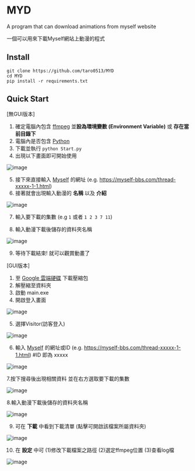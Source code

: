 # MYD
A program that can download animations from myself website 

一個可以用來下載Myself網站上動漫的程式

## Install
```
git clone https://github.com/taro0513/MYD
cd MYD
pip install -r requirements.txt
```
## Quick Start 
[無GUI版本]
1. 確定電腦內包含 [ffmpeg](https://ffmpeg.org/) 並**設為環境變數 (Environment Variable)** 或 **存在當前目錄下**
2. 電腦內是否包含 [Python](https://www.python.org/)
3. 下載並執行 ```python Start.py```
4. 出現以下畫面即可開始使用

![image](https://user-images.githubusercontent.com/56122956/140645627-ec086b64-096f-435a-9eaf-e1870ff498fb.png)

5. 接下來直接輸入 [Myself](https://myself-bbs.com/portal.php) 的網址 (e.g. https://myself-bbs.com/thread-xxxxx-1-1.html)
6. 接著就會出現輸入動漫的 **名稱** 以及 **介紹**

![image](https://user-images.githubusercontent.com/56122956/140645895-5549fa9f-5d74-4d1e-b1a7-909ff591d77a.png)

7. 輸入要下載的集數 (e.g ```1``` 或者 ```1 2 3 7 11```)

8. 輸入動漫下載後儲存的資料夾名稱

![image](https://user-images.githubusercontent.com/56122956/140645943-5168db47-d88e-4685-8449-45006e5cb722.png)

9. 等待下載結束! 就可以觀賞動畫了

[GUI版本]
1. 至 [Google 雲端硬碟](https://drive.google.com/file/d/1q-ZsSfMPQwoWMx3NZYNbTcNbL8Rv5iWG/view?usp=sharing) 下載壓縮包
2. 解壓縮至資料夾
3. 啟動 main.exe
4. 開啟登入畫面

![image](https://user-images.githubusercontent.com/56122956/140646144-7e796618-c86b-43da-a932-789a600e1fa7.png)

5. 選擇Visitor(訪客登入)

![image](https://user-images.githubusercontent.com/56122956/140646177-43d2c986-91f9-4359-b89c-262e25a3b0ba.png)

6. 輸入 [Myself](https://myself-bbs.com/portal.php) 的網址或ID (e.g. https://myself-bbs.com/thread-xxxxx-1-1.html)
#ID 即為 xxxxx

![image](https://user-images.githubusercontent.com/56122956/140646215-6b01231b-dfc6-4801-ba17-592a67ef5f04.png)

7.按下搜尋後出現相關資料 並在右方選取要下載的集數

![image](https://user-images.githubusercontent.com/56122956/140646311-b395b23d-595b-436e-80eb-c30d869ec067.png)

8.輸入動漫下載後儲存的資料夾名稱

![image](https://user-images.githubusercontent.com/56122956/140646345-4f3d343c-594e-42aa-bc28-eb4920b884b6.png)

9. 可在 **下載** 中看到下載清單 (點擊可開啟該檔案所屬資料夾)

![image](https://user-images.githubusercontent.com/56122956/140646384-9c43fb1d-4b63-40c9-91e8-e46216e47de8.png)

10. 在 **設定** 中可 (1)修改下載檔案之路徑 (2)選定ffmpeg位置 (3)查看log檔

![image](https://user-images.githubusercontent.com/56122956/140646482-95656868-65c0-4e3f-9169-090d90e15dd1.png)

